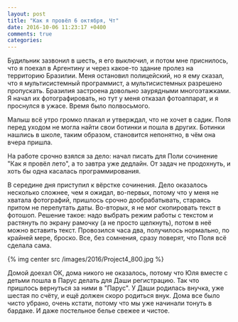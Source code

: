 ```yaml
---
layout: post
title: "Как я провёл 6 октября, Чт"
date: 2016-10-06 11:23:17 +0400
comments: true
categories: 
---
```

Будильник зазвонил в шесть, я его выключил, и потом мне приснилось, что я поехал в Аргентину и через какое-то здание пролез на территорию Бразилии. Меня остановил полицейский, но я ему сказал, что я мультисистемный программист, а мультисистемных разрешено пропускать. Бразилия застроена довольно заурядными многоэтажками. Я начал их фотографировать, но тут у меня отказал фотоаппарат, и я проснулся в ужасе. Время было полвосьмого.

Малыш всё утро громко плакал и утверждал, что не хочет в садик. Поля перед уходом не могла найти свои ботинки и пошла в других. Ботинки нашлись в школе, таким образом, становится непонятно, в чём она вчера пришла.

На работе срочно взялся за дело: начал писать для Поли сочинение "Как я провёл лето", а то завтра уже дедлайн. От задач не продохнуть, и хоть бы одна касалась программирования.

В середине дня приступил к вёрстке сочинения. Дело оказалось несколько сложнее, чем я ожидал, во-первых, потому что у меня не хватала фотографий, пришлось срочно дообрабатывать, стараясь притом не перепутать даты. Во-вторых, я не мог скопировать текст в фотошоп. Решение такое: надо выбрать режим работы с текстом и растянуть по экрану рамочку (а не просто щелкнуть), потом в неё можно вставить текст. Провозился часа два, получилось нормально, по крайней мере, броско. Все, без сомнения, сразу поверят, что Поля всё сделала сама.

{% img center src /images/2016/Project4_800.jpg %}

Домой доехал ОК, дома никого не оказалось, потому что Юля вместе с детьми пошла в Парус делать для Даши регистрацию. Так что пришлось вернуться за ними в "Парус". У Даши родилась внучка, уже шестая по счёту, и ещё должен скоро родиться внук. Дома все было чисто убрано, очень кстати, потому что мы уже начинали тонуть в бардаке. И даже постельное белье свежее и чистое.